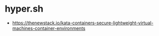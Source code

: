 # hyper.sh

- https://thenewstack.io/kata-containers-secure-lightweight-virtual-machines-container-environments
